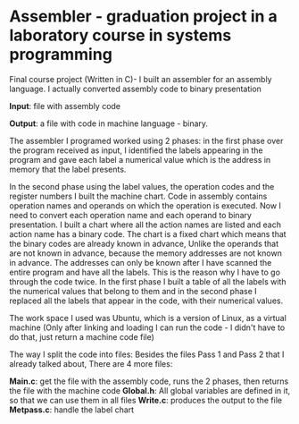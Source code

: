 # Assembler - graduation project in a laboratory course in systems programming
Final course project (Written in C)-
I built an assembler for an assembly language.
 I actually converted assembly code to binary presentation 
 
**Input**: file with assembly code

**Output**: a file with code in machine language - binary. 

The assembler I programed worked using 2 phases: 
in the first phase over the program received as input, I identified the labels appearing in the program and gave each label a numerical value which is the address in memory that the label presents.

 In the second phase using the label values, the operation codes and the register numbers I built the machine chart.
Code in assembly contains operation names and operands on which the operation is executed.
Now I need to convert each operation name and each operand to binary presentation.
I built a chart where all the action names are listed and each action name has a binary code. The chart is a fixed chart which means that the binary codes are already known in advance, Unlike the operands that are not known in advance, because the memory addresses are not known in advance.
The addresses can only be known after I have scanned the entire program and have all the labels.
This is the reason why I have to go through the code twice.
In the first phase I built a table of all the labels with the numerical values that belong to them and in the second phase I replaced all the labels that appear in the code, with their numerical values.


The work space I used was Ubuntu, which is a version of Linux, as a virtual machine
(Only after linking and loading I can run the code - I didn't have to do that, just return a machine code file)


The way I split the code into files:
Besides the files Pass 1 and Pass 2 that I already talked about, There are 4 more files:

**Main.c**: get the file with the assembly code, runs the 2 phases, then returns the file with the machine code
**Global.h**: All global variables are defined in it, so that we can use them in all files
**Write.c**: produces the output to the file
**Metpass.c**: handle the label chart


